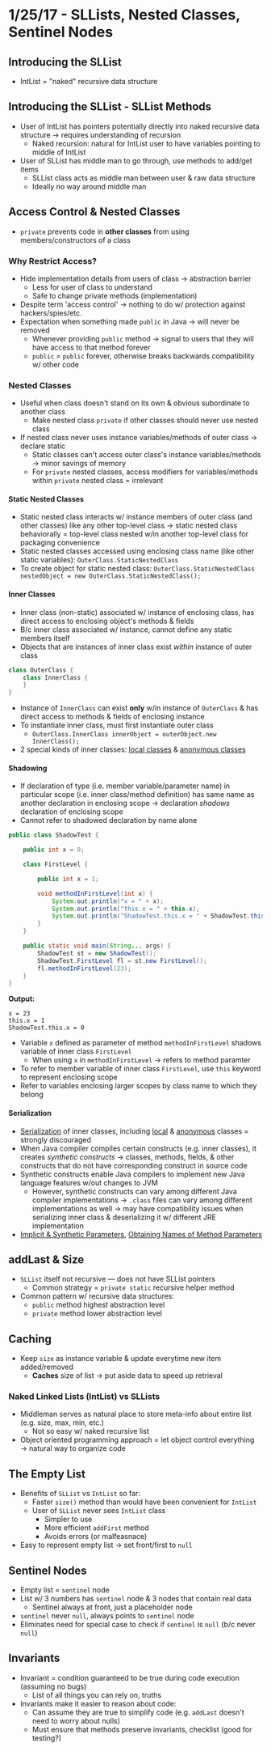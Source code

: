 # 1/25/17 - SLLists, Nested Classes, Sentinel Nodes

## Introducing the SLList
* IntList = "naked" recursive data structure

## Introducing the SLList - SLList Methods
* User of IntList has pointers potentially directly into naked recursive data structure → requires understanding of recursion
    * Naked recursion: natural for IntList user to have variables pointing to middle of IntList
* User of SLList has middle man to go through, use methods to add/get items
    * SLList class acts as middle man between user & raw data structure
    * Ideally no way around middle man

## Access Control & Nested Classes
* `private` prevents code in **other classes** from using members/constructors of a class

### Why Restrict Access?
* Hide implementation details from users of class → abstraction barrier
    * Less for user of class to understand
    * Safe to change private methods (implementation)
* Despite term 'access control' → nothing to do w/ protection against hackers/spies/etc.
* Expectation when something made `public` in Java → will never be removed
    * Whenever providing `public` method → signal to users that they will have access to that method forever
    * `public` = `public` forever, otherwise breaks backwards compatibility w/ other code

### Nested Classes
* Useful when class doesn't stand on its own & obvious subordinate to another class
    * Make nested class `private` if other classes should never use nested class
* If nested class never uses instance variables/methods of outer class → declare static
    * Static classes can't access outer class's instance variables/methods → minor savings of memory
    * For `private` nested classes, access modifiers for variables/methods within `private` nested class = irrelevant

#### Static Nested Classes
* Static nested class interacts w/ instance members of outer class (and other classes) like any other top-level class → static nested class behaviorally = top-level class nested w/in another top-level class for packaging convenience
* Static nested classes accessed using enclosing class name (like other static variables): `OuterClass.StaticNestedClass`
* To create object for static nested class: `OuterClass.StaticNestedClass nestedObject = new OuterClass.StaticNestedClass();`

#### Inner Classes
* Inner class (non-static) associated w/ instance of enclosing class, has direct access to enclosing object's methods & fields
* B/c inner class associated w/ instance, cannot define any static members itself
* Objects that are instances of inner class exist *within* instance of outer class

```java
class OuterClass {
    class InnerClass {
    }
}
```

* Instance of `InnerClass` can exist **only** w/in instance of `OuterClass` & has direct access to methods & fields of enclosing instance
* To instantiate inner class, must first instantiate outer class
    * `OuterClass.InnerClass innerObject = outerObject.new InnerClass();`
* 2 special kinds of inner classes: [local classes][local classes] & [anonymous classes][anonymous classes]

#### Shadowing
* If declaration of type (i.e. member variable/parameter name) in particular scope (i.e. inner class/method definition) has same name as another declaration in enclosing scope → declaration *shadows* declaration of enclosing scope
* Cannot refer to shadowed declaration by name alone

```java
public class ShadowTest {

    public int x = 0;

    class FirstLevel {

        public int x = 1;

        void methodInFirstLevel(int x) {
            System.out.println("x = " + x);
            System.out.println("this.x = " + this.x);
            System.out.println("ShadowTest.this.x = " + ShadowTest.this.x);
        }
    }

    public static void main(String... args) {
        ShadowTest st = new ShadowTest();
        ShadowTest.FirstLevel fl = st.new FirstLevel();
        fl.methodInFirstLevel(23);
    }
}
```

**Output:**
```
x = 23
this.x = 1
ShadowTest.this.x = 0
```

* Variable `x` defined as parameter of method `methodInFirstLevel` shadows variable of inner class `FirstLevel`
    * When using `x` in `methodInFirstLevel` → refers to method paramter
* To refer to member variable of inner class `FirstLevel`, use `this` keyword to represent enclosing scope
* Refer to variables enclosing larger scopes by class name to which they belong

#### Serialization
* [Serialization](https://docs.oracle.com/javase/tutorial/jndi/objects/serial.html) of inner classes, including [local][local classes] & [anonymous][anonymous classes] classes = strongly discouraged
* When Java compiler compiles certain constructs (e.g. inner classes), it creates *synthetic constructs* → classes, methods, fields, & other constructs that do not have corresponding construct in source code
* Synthetic constructs enable Java compilers to implement new Java language features w/out changes to JVM
    * However, synthetic constructs can vary among different Java compiler implementations → `.class` files can vary among different implementations as well → may have compatibility issues when serializing inner class & deserializing it w/ different JRE implementation
* [Implicit & Synthetic Parameters](https://docs.oracle.com/javase/tutorial/reflect/member/methodparameterreflection.html#implcit_and_synthetic), [Obtaining Names of Method Parameters](https://docs.oracle.com/javase/tutorial/reflect/member/methodparameterreflection.html)


## addLast & Size
* `SLList` itself not recursive — does not have SLList pointers
    * Common strategy = `private static` recursive helper method
* Common pattern w/ recursive data structures:
    * `public` method highest abstraction level
    * `private` method lower abstraction level


## Caching
* Keep `size` as instance variable & update everytime new item added/removed
    * **Caches** size of list → put aside data to speed up retrieval

### Naked Linked Lists (IntList) vs SLLists
* Middleman serves as natural place to store meta-info about entire list (e.g. size, max, min, etc.)
    * Not so easy w/ naked recursive list
* Object oriented programming approach = let object control everything → natural way to organize code


## The Empty List
* Benefits of `SLList` vs `IntList` so far:
    * Faster `size()` method than would have been convenient for `IntList`
    * User of `SLList` never sees `IntList` class
        * Simpler to use
        * More efficient `addFirst` method
        * Avoids errors (or malfeasnace)
* Easy to represent empty list → set front/first to `null`


## Sentinel Nodes
* Empty list = `sentinel` node
* List w/ 3 numbers has `sentinel` node & 3 nodes that contain real data
    * Sentinel always at front, just a placeholder node
* `sentinel` never `null`, always points to `sentinel` node
* Eliminates need for special case to check if `sentinel` is `null` (b/c never `null`)


## Invariants
* Invariant = condition guaranteed to be true during code execution (assuming no bugs)
    * List of all things you can rely on, truths
* Invariants make it easier to reason about code:
    * Can assume they are true to simplify code (e.g. `addLast` doesn't need to worry about nulls)
    * Must ensure that methods preserve invariants, checklist (good for testing?)


[local classes]: https://docs.oracle.com/javase/tutorial/java/javaOO/localclasses.html
[anonymous classes]: https://docs.oracle.com/javase/tutorial/java/javaOO/anonymousclasses.html
